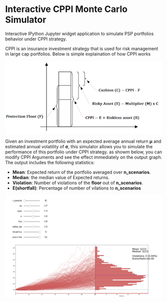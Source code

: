 
# Interactive CPPI Monte Carlo Simulator

Interactive IPython Jupyter widget application to simulate PSP portfolios behavior under CPPI strategy. 

CPPI is an insurance investment strategy that is used for risk management in large cap portfolios. Below is simple explaination of how CPPI works

![CPPI](https://github.com/AbdullahBahi/My-Portfolio/blob/master/Interactive%20CPPI%20Monte%20Carlo%20Simulator/0.png?raw=true)

Given an investment portfolio with an expected average annual return **μ** and estimated annual volatility of **σ**, this simulator allows you to simulate the performance of this portfolio under CPPI strategy.
as showm below, you can modify CPPI Arguments and see the effect immediately on the output graph. The output includes the following statistics:
- **Mean**: Expected return of the portfolio averaged over **n_scenarios**.
- **Median**: the median value of Expected returns.
- **Violation**: Number of violations of the **floor** out of **n_scenarios**.
- **E(shortfall)**: Percentage of number of vilations to **n_scenarios**

![Simulator](https://github.com/AbdullahBahi/My-Portfolio/blob/master/Interactive%20CPPI%20Monte%20Carlo%20Simulator/1.png?raw=true)